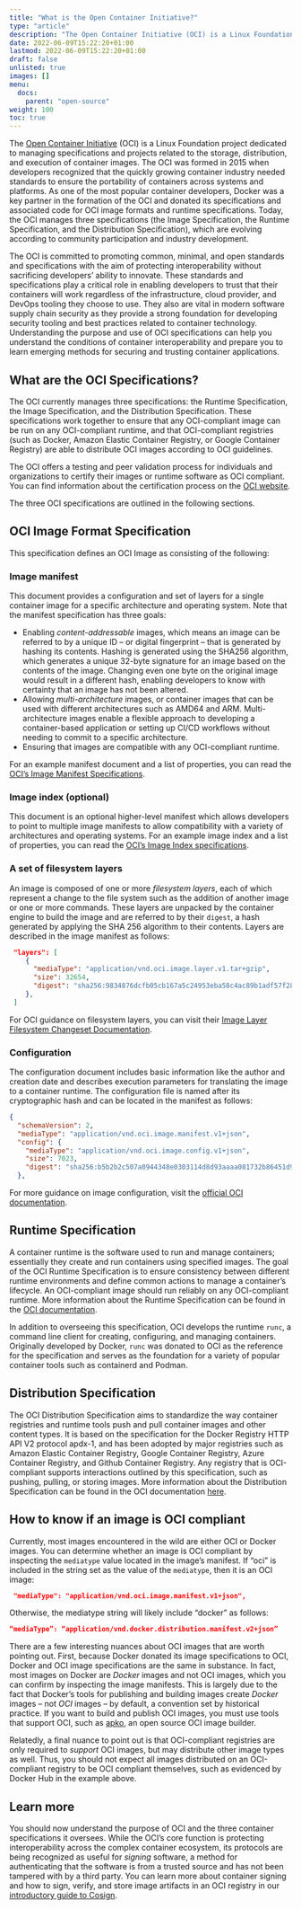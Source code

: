 ```yaml
---
title: "What is the Open Container Initiative?"
type: "article"
description: "The Open Container Initiative (OCI) is a Linux Foundation project dedicated to managing specifications and projects related to the storage, distribution, and execution of container images."
date: 2022-06-09T15:22:20+01:00
lastmod: 2022-06-09T15:22:20+01:00
draft: false
unlisted: true
images: []
menu:
  docs:
    parent: "open-source"
weight: 100
toc: true
---
```

The [Open Container Initiative](https://opencontainers.org/) (OCI) is a Linux Foundation project dedicated to managing specifications and projects related to the storage, distribution, and execution of container images. The OCI was formed in 2015 when developers recognized that the quickly growing container industry needed standards to ensure the portability of containers across systems and platforms. As one of the most popular container developers, Docker was a key partner in the formation of the OCI and donated its specifications and associated code for OCI image formats and runtime specifications. Today, the OCI manages three specifications (the Image Specification, the Runtime Specification, and the Distribution Specification), which are evolving according to community participation and industry development. 

The OCI is committed to promoting common, minimal, and open standards and specifications with the aim of protecting interoperability without sacrificing developers’ ability to innovate. These standards and specifications play a critical role in enabling developers to trust that their containers will work regardless of the infrastructure, cloud provider, and DevOps tooling they choose to use. They also are vital in modern software supply chain security as they provide a strong foundation for developing security tooling and best practices related to container technology. Understanding the purpose and use of OCI specifications can help you understand the conditions of container interoperability and prepare you to learn emerging methods for securing and trusting container applications. 

## What are the OCI Specifications? 

The OCI currently manages three specifications: the Runtime Specification, the Image Specification, and the Distribution Specification. These specifications work together to ensure that any OCI-compliant image can be run on any OCI-compliant runtime, and that OCI-compliant registries (such as Docker, Amazon Elastic Container Registry, or Google Container Registry) are able to distribute OCI images according to OCI guidelines. 

The OCI offers a testing and peer validation process for individuals and organizations to certify their images or runtime software as OCI compliant. You can find information about the certification process on the [OCI website](https://opencontainers.org/community/certified/).

The three OCI specifications are outlined in the following sections. 

## OCI Image Format Specification

This specification defines an OCI Image as consisting of the following: 

### Image manifest

This document provides a configuration and set of layers for a single container image for a specific architecture and operating system. Note that the manifest specification has three goals:

* Enabling _content-addressable_ images, which means an image can be referred to by a unique ID – or digital fingerprint – that is generated by hashing its contents. Hashing is generated using the SHA256 algorithm, which generates a unique 32-byte signature for an image based on the contents of the image. Changing even one byte on the original image would result in a different hash, enabling developers to know with certainty that an image has not been altered.  
* Allowing _multi-architecture_ images, or container images that can be used with different architectures such as AMD64 and ARM. Multi-architecture images enable a flexible approach to developing a container-based application or setting up CI/CD workflows without needing to commit to a specific architecture.  
* Ensuring that images are compatible with any OCI-compliant runtime.

For an example manifest document and a list of properties, you can read the [OCI’s Image Manifest Specifications](https://github.com/opencontainers/image-spec/blob/main/manifest.md). 

### Image index (optional)

This document is an optional higher-level manifest which allows developers to point to multiple image manifests to allow compatibility with a variety of architectures and operating systems. For an example image index and a list of properties, you can read the [OCI’s Image Index specifications](https://github.com/opencontainers/image-spec/blob/main/manifest.md).

### A set of filesystem layers

An image is composed of one or more _filesystem layers_, each of which represent a change to the file system such as the addition of another image or one or more commands. These layers are unpacked by the container engine to build the image and are referred to by their `digest`, a hash generated by applying the SHA 256 algorithm to their contents. Layers are described in the image manifest as follows: 

```json
 "layers": [
    {
      "mediaType": "application/vnd.oci.image.layer.v1.tar+gzip",
      "size": 32654,
      "digest": "sha256:9834876dcfb05cb167a5c24953eba58c4ac89b1adf57f28f2f9d09af107ee8f0"
    },
 ]
```

For OCI guidance on filesystem layers, you can visit their [Image Layer Filesystem Changeset Documentation](https://github.com/opencontainers/image-spec/blob/main/layer.md). 

### Configuration  

The configuration document includes basic information like the author and creation date and describes execution parameters for translating the image to a container runtime. The configuration file is named after its cryptographic hash and can be located in the manifest as follows:  

```json
{
  "schemaVersion": 2,
  "mediaType": "application/vnd.oci.image.manifest.v1+json",
  "config": {
    "mediaType": "application/vnd.oci.image.config.v1+json",
    "size": 7023,
    "digest": "sha256:b5b2b2c507a0944348e0303114d8d93aaaa081732b86451d9bce1f432a537bc7"
  },
```

For more guidance on image configuration, visit the [official OCI documentation](https://github.com/opencontainers/image-spec/blob/main/config.md). 

## Runtime Specification  

A container runtime is the software used to run and manage containers; essentially they create and run containers using specified images. The goal of the OCI Runtime Specification is to ensure consistency between different runtime environments and define common actions to manage a container’s lifecycle. An OCI-compliant image should run reliably on any OCI-compliant runtime.  More information about the Runtime Specification can be found in the [OCI documentation](https://github.com/opencontainers/runtime-spec/blob/main/spec.md). 

In addition to overseeing this specification, OCI develops the runtime `runc`, a command line client for creating, configuring, and managing containers. Originally developed by Docker, `runc` was donated to OCI as the reference for the specification and serves as the foundation for a variety of popular container tools such as containerd and Podman. 

## Distribution Specification

The OCI Distribution Specification aims to standardize the way container registries and runtime tools push and pull container images and other content types. It is based on the specification for the Docker Registry HTTP API V2 protocol apdx-1, and has been adopted by major registries such as Amazon Elastic Container Registry, Google Container Registry, Azure Container Registry, and Github Container Registry. Any registry that is OCI-compliant supports interactions outlined by this specification, such as pushing, pulling, or storing images.  More information about the Distribution Specification can be found in the OCI documentation [here](https://github.com/opencontainers/distribution-spec/blob/main/spec.md). 

## How to know if an image is OCI compliant

Currently, most images encountered in the wild are either OCI or Docker images. You can determine whether an image is OCI compliant by inspecting the `mediatype` value located in the image’s manifest. If “oci” is included in the string set as the value of the `mediatype`, then it is an OCI image:

```json
 "mediaType": "application/vnd.oci.image.manifest.v1+json",
```

Otherwise, the mediatype string will likely include “docker” as follows: 

```json 
“mediaType”: “application/vnd.docker.distribution.manifest.v2+json”
```

There are a few interesting nuances about OCI images that are worth pointing out. First, because Docker donated its image specifications to OCI, Docker and OCI image specifications are the same in substance. In fact, most images on Docker are _Docker_ images and not OCI images, which you can confirm by inspecting the image manifests. This is largely due to the fact that Docker’s tools for publishing and building images create _Docker_ images – not _OCI_ images – by default, a convention set by historical practice. If you want to build and publish OCI images, you must use tools that support OCI, such as [apko](https://edu.chainguard.dev/open-source/apko/overview/), an open source OCI image builder.  

Relatedly, a final nuance to point out is that OCI-compliant registries are only required to _support_  OCI images, but may distribute other image types as well. Thus, you should not expect all images distributed on an OCI-compliant registry to be OCI compliant themselves, such as evidenced by Docker Hub in the example above.  

## Learn more

You should now understand the purpose of OCI and the three container specifications it oversees. While the OCI’s core function is protecting interoperability across the complex container ecosystem, its protocols are being recognized as useful for _signing_ software, a method for authenticating that the software is from a trusted source and has not been tampered with by a third party. You can learn more about container signing and how to sign, verify, and store image artifacts in an OCI registry in our [introductory guide to Cosign](https://edu.chainguard.dev/open-source/sigstore/cosign/an-introduction-to-cosign/).  


